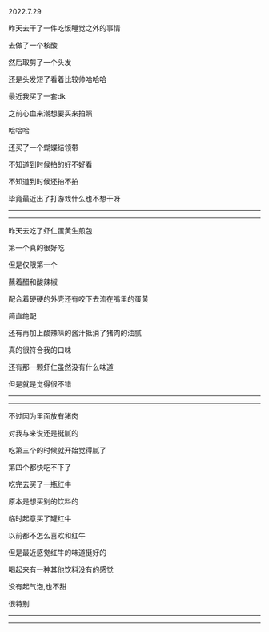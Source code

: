 2022.7.29

昨天去干了一件吃饭睡觉之外的事情

去做了一个核酸

然后取剪了一个头发

还是头发短了看着比较帅哈哈哈

最近我买了一套dk

之前心血来潮想要买来拍照

哈哈哈

还买了一个蝴蝶结领带

不知道到时候拍的好不好看

不知道到时候还拍不拍

毕竟最近出了打游戏什么也不想干呀

---------

-----------

昨天去吃了虾仁蛋黄生煎包

第一个真的很好吃

但是仅限第一个

蘸着醋和酸辣椒

配合着硬硬的外壳还有咬下去流在嘴里的蛋黄

简直绝配

还有再加上酸辣味的酱汁抵消了猪肉的油腻

真的很符合我的口味

还有那一颗虾仁虽然没有什么味道

但是就是觉得很不错

--------

---------

不过因为里面放有猪肉

对我与来说还是挺腻的

吃第三个的时候就开始觉得腻了

第四个都快吃不下了

吃完去买了一瓶红牛

原本是想买别的饮料的

临时起意买了罐红牛

以前都不怎么喜欢和红牛

但是最近感觉红牛的味道挺好的

喝起来有一种其他饮料没有的感觉

没有起气泡,也不甜

很特别

-----------

-------------

